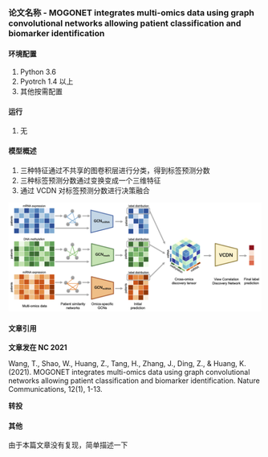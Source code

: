 
### 论文名称 - MOGONET integrates multi-omics data using graph convolutional networks allowing patient classification and biomarker identification

#### 环境配置

1. Python 3.6
2. Pyotrch 1.4 以上
3. 其他按需配置

#### 运行

1. 无

#### 模型概述

1. 三种特征通过不共享的图卷积层进行分类，得到标签预测分数
2. 三种标签预测分数通过变换变成一个三维特征
3. 通过 VCDN 对标签预测分数进行决策融合


![overchart.png](./overchart.png)


#### 文章引用

**文章发在 NC 2021**

Wang, T., Shao, W., Huang, Z., Tang, H., Zhang, J., Ding, Z., & Huang, K. (2021). MOGONET integrates multi-omics data using graph convolutional networks allowing patient classification and biomarker identification. Nature Communications, 12(1), 1-13.



**转投**

#### 其他

由于本篇文章没有复现，简单描述一下
